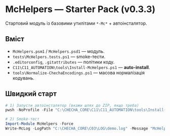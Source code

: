 # McHelpers — Starter Pack (v0.3.3)
Стартовий модуль із базовими утилітами `*-Mc*` + автоінсталятор.

## Вміст
- `McHelpers.psm1` / `McHelpers.psd1` — модуль.
- `tests\McHelpers.tests.ps1` — smoke-тести.
- `.editorconfig`, `.gitattributes` — політики коду.
- `C11\C11_AUTOMATION\tools\Install-McHelpers.ps1` — **auto-install**.
- `tools\Normalize-ChechaEncodings.ps1` — масова нормалізація кодувань.

## Швидкий старт
```powershell
# 1) Запусти автоінсталятор (вкажи шлях до ZIP, якщо треба)
pwsh -NoProfile -File "C:\CHECHA_CORE\C11\C11_AUTOMATION\tools\Install-McHelpers.ps1"

# 2) Smoke-тест
Import-Module McHelpers -Force
Write-McLog -LogPath "C:\CHECHA_CORE\C03\LOG\demo.log" -Message "McHelpers OK" -Level INFO
```
